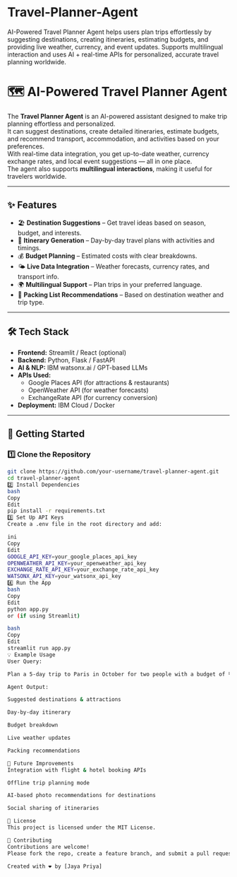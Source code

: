 # Travel-Planner-Agent
AI-Powered Travel Planner Agent helps users plan trips effortlessly by suggesting destinations, creating itineraries, estimating budgets, and providing live weather, currency, and event updates. Supports multilingual interaction and uses AI + real-time APIs for personalized, accurate travel planning worldwide.
# 🗺️ AI-Powered Travel Planner Agent

The **Travel Planner Agent** is an AI-powered assistant designed to make trip planning effortless and personalized.  
It can suggest destinations, create detailed itineraries, estimate budgets, and recommend transport, accommodation, and activities based on your preferences.  
With real-time data integration, you get up-to-date weather, currency exchange rates, and local event suggestions — all in one place.  
The agent also supports **multilingual interactions**, making it useful for travelers worldwide.

---

## ✨ Features

- 🏖 **Destination Suggestions** – Get travel ideas based on season, budget, and interests.
- 📅 **Itinerary Generation** – Day-by-day travel plans with activities and timings.
- 💰 **Budget Planning** – Estimated costs with clear breakdowns.
- 🌤 **Live Data Integration** – Weather forecasts, currency rates, and transport info.
- 🌍 **Multilingual Support** – Plan trips in your preferred language.
- 🧳 **Packing List Recommendations** – Based on destination weather and trip type.

---

## 🛠 Tech Stack

- **Frontend:** Streamlit / React (optional)
- **Backend:** Python, Flask / FastAPI
- **AI & NLP:** IBM watsonx.ai / GPT-based LLMs
- **APIs Used:**
  - Google Places API (for attractions & restaurants)
  - OpenWeather API (for weather forecasts)
  - ExchangeRate API (for currency conversion)
- **Deployment:** IBM Cloud / Docker

---

## 🚀 Getting Started

### 1️⃣ Clone the Repository
```bash
git clone https://github.com/your-username/travel-planner-agent.git
cd travel-planner-agent
2️⃣ Install Dependencies
bash
Copy
Edit
pip install -r requirements.txt
3️⃣ Set Up API Keys
Create a .env file in the root directory and add:

ini
Copy
Edit
GOOGLE_API_KEY=your_google_places_api_key
OPENWEATHER_API_KEY=your_openweather_api_key
EXCHANGE_RATE_API_KEY=your_exchange_rate_api_key
WATSONX_API_KEY=your_watsonx_api_key
4️⃣ Run the App
bash
Copy
Edit
python app.py
or (if using Streamlit)

bash
Copy
Edit
streamlit run app.py
💡 Example Usage
User Query:

Plan a 5-day trip to Paris in October for two people with a budget of ₹1,00,000, including cultural activities and vegetarian food options.

Agent Output:

Suggested destinations & attractions

Day-by-day itinerary

Budget breakdown

Live weather updates

Packing recommendations

📌 Future Improvements
Integration with flight & hotel booking APIs

Offline trip planning mode

AI-based photo recommendations for destinations

Social sharing of itineraries

📄 License
This project is licensed under the MIT License.

🤝 Contributing
Contributions are welcome!
Please fork the repo, create a feature branch, and submit a pull request.

Created with ❤️ by [Jaya Priya]
